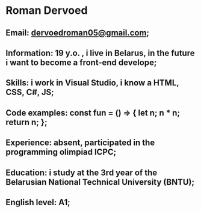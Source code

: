 # Roman Dervoed

## Email: dervoedroman05@gmail.com;

## Information: 19 y.o. , i live in Belarus, in the future i want to become a front-end develope;

## Skills: i work in Visual Studio, i know a  HTML, CSS, C#, JS;

## Code examples: const fun = () => { let n; n * n; return n; };

## Experience: absent, participated in the programming olimpiad ICPC;

## Education: i study at the 3rd year of the Belarusian National Technical University (BNTU);

## English level: A1;
